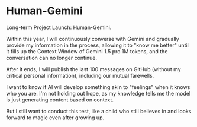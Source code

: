 # Human-Gemini

Long-term Project Launch: Human-Gemini. 

Within this year, I will continuously converse with Gemini and gradually provide my information in the process, allowing it to "know me better" until it fills up the Context Window of Gemini 1.5 pro 1M tokens, and the conversation can no longer continue. 

After it ends, I will publish the last 100 messages on GitHub (without my critical personal information), including our mutual farewells. 

I want to know if AI will develop something akin to "feelings" when it knows who you are. I'm not holding out hope, as my knowledge tells me the model is just generating content based on context. 

But I still want to conduct this test, like a child who still believes in and looks forward to magic even after growing up.
